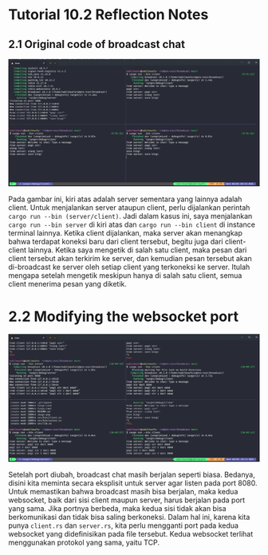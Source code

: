 # Tutorial 10.2 Reflection Notes

## 2.1 Original code of broadcast chat

![1 server 3 client on tmux](image.png)

Pada gambar ini, kiri atas adalah server sementara yang lainnya adalah client. Untuk menjalankan server ataupun client, perlu dijalankan perintah `cargo run --bin (server/client)`. Jadi dalam kasus ini, saya menjalankan `cargo run --bin server` di kiri atas dan `cargo run --bin client` di instance terminal lainnya. Ketika client dijalankan, maka server akan menangkap bahwa terdapat koneksi baru dari client tersebut, begitu juga dari client-client lainnya. Ketika saya mengetik di salah satu client, maka pesan dari client tersebut akan terkirim ke server, dan kemudian pesan tersebut akan di-broadcast ke server oleh setiap client yang terkoneksi ke server. Itulah mengapa setelah mengetik meskipun hanya di salah satu client, semua client menerima pesan yang diketik.

# 2.2 Modifying the websocket port

![alt text](image-1.png)

Setelah port diubah, broadcast chat masih berjalan seperti biasa. Bedanya, disini kita meminta secara eksplisit untuk server agar listen pada port 8080. Untuk memastikan bahwa broadcast masih bisa berjalan, maka kedua websocket, baik dari sisi client maupun server, harus berjalan pada port yang sama. Jika portnya berbeda, maka kedua sisi tidak akan bisa berkomunikasi dan tidak bisa saling berkoneksi. Dalam hal ini, karena kita punya `client.rs` dan `server.rs`, kita perlu mengganti port pada kedua websocket yang didefinisikan pada file tersebut. Kedua websocket terlihat menggunakan protokol yang sama, yaitu TCP.
